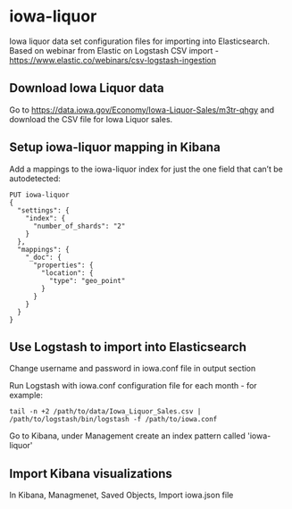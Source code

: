 # iowa-liquor
Iowa liquor data set configuration files for importing into Elasticsearch.  Based on webinar from Elastic on Logstash CSV import - https://www.elastic.co/webinars/csv-logstash-ingestion

## Download Iowa Liquor data
Go to https://data.iowa.gov/Economy/Iowa-Liquor-Sales/m3tr-qhgy and download the CSV file for Iowa Liquor sales.

## Setup iowa-liquor mapping in Kibana

Add a mappings to the iowa-liquor index for just the one field that can’t be autodetected:

```
PUT iowa-liquor
{
  "settings": {
    "index": {
      "number_of_shards": "2"
    }
  },
  "mappings": {
    "_doc": {
      "properties": {
        "location": {
          "type": "geo_point"
        }
      }
    }
  }
}
```

## Use Logstash to import into Elasticsearch

Change username and password in iowa.conf file in output section

Run Logstash with iowa.conf configuration file for each month - for example:

```
tail -n +2 /path/to/data/Iowa_Liquor_Sales.csv | /path/to/logstash/bin/logstash -f /path/to/iowa.conf
```

Go to Kibana, under Management create an index pattern called 'iowa-liquor'

## Import Kibana visualizations

In Kibana, Managmenet, Saved Objects, Import iowa.json file
